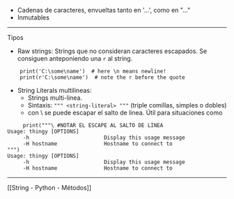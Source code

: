 - Cadenas de caracteres, envueltas tanto en '...', como en "..."
- Inmutables
***
Tipos
- Raw strings: Strings que no consideran caracteres escapados. Se consiguen anteponiendo una `r` al string.
```
	print('C:\some\name')  # here \n means newline! 
	print(r'C:\some\name')  # note the r before the quote
```
	
 - String Literals multilineas:
	 - Strings multi-linea.
	 - Sintaxis: `""" <string-literal> """` (triple comillas, simples o dobles)
	 - con \ se puede escapar el salto de linea. Útil para situaciones como 
```
	 print("""\ #NOTAR EL ESCAPE AL SALTO DE LINEA
Usage: thingy [OPTIONS]
     -h                        Display this usage message
     -H hostname               Hostname to connect to
""")
Usage: thingy [OPTIONS]
     -h                        Display this usage message
     -H hostname               Hostname to connect to
```

***
[[String - Python - Métodos]]